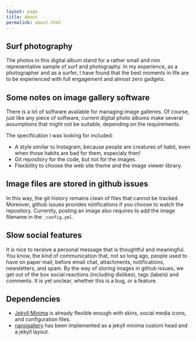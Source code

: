 ```yaml
---
layout: page
title: About
permalink: about.html 
---
```


## Surf photography
The photos in this digital album stand for a rather small and non representative sample of surf and photography. In my experience, as a photographer and as a surfer, I have found that the best moments in life are to be experienced with full engagement and almost zero gadgets. 

## Some notes on image gallery software
There is a lot of software available for managing image galleries. Of course, just like any piece of software, current digital photo albums make several assumptions that might not be suitable, depending on the requirements.

The specification I was looking for included:

* A style similar to Instagram, because people are creatures of habit, even when those habits are bad for them, especialy then!
* Git repository for the code, but not for the images.
* Flexibility to choose the web site theme and the image viewer library.

## Image files are stored in github issues
In this way, the git history remains clean of files that cannot be tracked. Moreover, github issues provides notifications if you choose to watch the repository. Currently, posting an image also requires to add the image filename in the `_config.yml`.

## Slow social features
It is nice to receive a personal message that is thoughtful and meaningful. You know, the kind of communication that, not so long ago, people used to have on paper mail, before email chat, attachments, notifications, newsletters, and spam. By the way of storing images in github issues, we get out of the box social reactions (including dislikes), tags (labels) and comments. It is yet unclear, whether this is a bug, or a feature.

## Dependencies

* [Jekyll Minima](https://github.com/jekyll/minima) is already flexible enough with skins, social media icons, and configuration files.
* [nanogallery](https://nanogallery2.nanostudio.org) has been implemented as a jekyll minima custom head and a jekyll layout.


